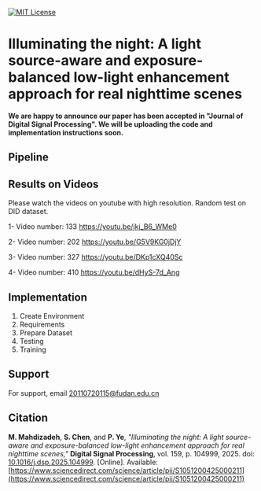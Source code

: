 


[![MIT License](https://img.shields.io/badge/License-MIT-green.svg)](https://choosealicense.com/licenses/mit/)



# Illuminating the night: A light source-aware and exposure-balanced low-light enhancement approach for real nighttime scenes

**We are happy to announce our paper has been accepted in "Journal of Digital Signal Processing". We will be uploading the code and implementation instructions soon.**


## Pipeline

## Results on Videos
Please watch the videos on youtube with high resolution.
Random test on DID dataset.

1- Video number: 133
https://youtu.be/jkj_B6_WMe0

2- Video number: 202
https://youtu.be/G5V9KG0jDjY

3- Video number: 327
https://youtu.be/DKp1cXQ40Sc

4- Video number: 410
https://youtu.be/dHyS-7d_Ang
## Implementation 
1. Create Environment
2. Requirements
3. Prepare Dataset
4. Testing
5. Training

## Support

For support, email 20110720115@fudan.edu.cn


## Citation
**M. Mahdizadeh**, **S. Chen**, and **P. Ye**, _"Illuminating the night: A light source-aware and exposure-balanced low-light enhancement approach for real nighttime scenes,"_ **Digital Signal Processing**, vol. 159, p. 104999, 2025. doi: [10.1016/j.dsp.2025.104999](https://doi.org/10.1016/j.dsp.2025.104999). [Online]. Available: [https://www.sciencedirect.com/science/article/pii/S1051200425000211](https://www.sciencedirect.com/science/article/pii/S1051200425000211)




